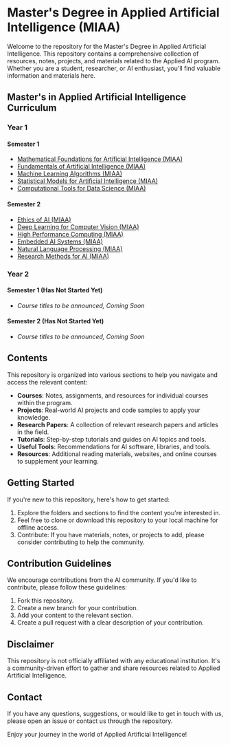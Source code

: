 # Master's Degree in Applied Artificial Intelligence (MIAA)

Welcome to the repository for the Master's Degree in Applied Artificial Intelligence. This repository contains a comprehensive collection of resources, notes, projects, and materials related to the Applied AI program. Whether you are a student, researcher, or AI enthusiast, you'll find valuable information and materials here.

## Master's in Applied Artificial Intelligence Curriculum

### Year 1

#### Semester 1
- [Mathematical Foundations for Artificial Intelligence (MIAA)](https://github.com/EnmanuelMartinsAbilheira/Masters_Degree_in_Applied_Artificial_Intelligence/tree/main/Fundamentos%20de%20matemática%20para%20a%20inteligência%20artificial)
- [Fundamentals of Artificial Intelligence (MIAA)](https://github.com/EnmanuelMartinsAbilheira/Masters_Degree_in_Applied_Artificial_Intelligence/tree/main/Fundamentos%20de%20Inteligência%20Artificial)
- [Machine Learning Algorithms (MIAA)](https://github.com/EnmanuelMartinsAbilheira/Masters_Degree_in_Applied_Artificial_Intelligence/tree/main/Algoritmos%20de%20aprendizagem%20máquina)
- [Statistical Models for Artificial Intelligence (MIAA)](https://github.com/EnmanuelMartinsAbilheira/Masters_Degree_in_Applied_Artificial_Intelligence/tree/main/Modelos%20Estatísticos%20para%20IA)
- [Computational Tools for Data Science (MIAA)](https://github.com/EnmanuelMartinsAbilheira/Masters_Degree_in_Applied_Artificial_Intelligence/tree/main/Ferramentas%20Computacionais%20para%20ciência%20dos%20dados)


#### Semester 2 
- [Ethics of AI (MIAA)](https://github.com/EnmanuelMartinsAbilheira/Masters_Degree_in_Applied_Artificial_Intelligence/tree/main/Ética%20da%20IA)
- [Deep Learning for Computer Vision (MIAA)](https://github.com/EnmanuelMartinsAbilheira/Masters_Degree_in_Applied_Artificial_Intelligence__1Years_2Semesters/tree/main/Aprendizagem%20Profunda%20para%20a%20visão%20por%20computador)
- [High Performance Computing (MIAA)](https://github.com/EnmanuelMartinsAbilheira/Masters_Degree_in_Applied_Artificial_Intelligence__1Years_2Semesters/tree/main/Computação%20de%20alto%20desempenho)
- [Embedded AI Systems (MIAA)](https://github.com/EnmanuelMartinsAbilheira/Masters_Degree_in_Applied_Artificial_Intelligence__1Years_2Semesters/tree/main/Sistemas%20Embebidos%20para%20IA)
- [Natural Language Processing (MIAA)](https://github.com/EnmanuelMartinsAbilheira/Masters_Degree_in_Applied_Artificial_Intelligence__1Years_2Semesters/tree/main/Processamento%20de%20Linguagem%20Natural)
- [Research Methods for AI (MIAA)](https://github.com/EnmanuelMartinsAbilheira/Masters_Degree_in_Applied_Artificial_Intelligence__1Years_2Semesters/tree/main/Métodos%20de%20Pesquisa%20para%20IA)


### Year 2

#### Semester 1 **(Has Not Started Yet)**
- *Course titles to be announced, Coming Soon*

#### Semester 2 **(Has Not Started Yet)**
- *Course titles to be announced, Coming Soon*



## Contents

This repository is organized into various sections to help you navigate and access the relevant content:

- **Courses**: Notes, assignments, and resources for individual courses within the program.
- **Projects**: Real-world AI projects and code samples to apply your knowledge.
- **Research Papers**: A collection of relevant research papers and articles in the field.
- **Tutorials**: Step-by-step tutorials and guides on AI topics and tools.
- **Useful Tools**: Recommendations for AI software, libraries, and tools.
- **Resources**: Additional reading materials, websites, and online courses to supplement your learning.

## Getting Started

If you're new to this repository, here's how to get started:

1. Explore the folders and sections to find the content you're interested in.
2. Feel free to clone or download this repository to your local machine for offline access.
3. Contribute: If you have materials, notes, or projects to add, please consider contributing to help the community.

## Contribution Guidelines

We encourage contributions from the AI community. If you'd like to contribute, please follow these guidelines:

1. Fork this repository.
2. Create a new branch for your contribution.
3. Add your content to the relevant section.
4. Create a pull request with a clear description of your contribution.

## Disclaimer

This repository is not officially affiliated with any educational institution. It's a community-driven effort to gather and share resources related to Applied Artificial Intelligence.

## Contact

If you have any questions, suggestions, or would like to get in touch with us, please open an issue or contact us through the repository.

Enjoy your journey in the world of Applied Artificial Intelligence!
